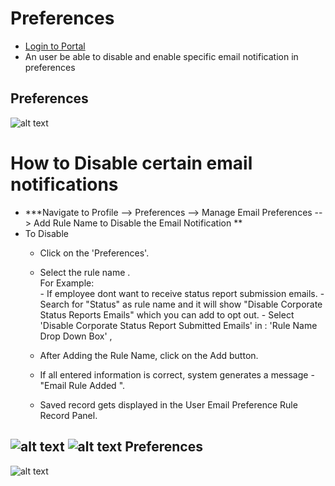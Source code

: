 Preferences
=========
- [Login to Portal](../../office/forgot-password.html "Login")
- An user be able to disable and enable specific email notification in preferences


Preferences
----
![alt text](../../images/preferences_profile.png "Preferences")

How to Disable certain email notifications
=========

- ***Navigate to Profile --> Preferences --> Manage Email Preferences --> Add Rule Name to Disable the Email Notification **
- To Disable 
    - Click on the 'Preferences'.
    - Select the rule name . <br/>
       For Example: <br/>
            -   If employee dont want to receive status report submission emails.
            -   Search for "Status" as rule name and it will show "Disable Corporate Status Reports Emails" which you can add to opt out.
            -   Select 'Disable Corporate Status Report Submitted Emails' in : 'Rule Name Drop Down Box' , <br/>
 
    - After Adding the Rule Name, click on the Add button.<br/>
    - If all entered information is correct, system generates a message - "Email Rule Added ".                                                  
    - Saved record gets displayed in the User Email Preference Rule Record Panel.
   
![alt text](../../images/preferences-select-rule.png "Preferences")
![alt text](../../images/preferences-rule.png "Preferences")
Preferences
----
![alt text](../../images/preference-addemployee.png "Preferences")
